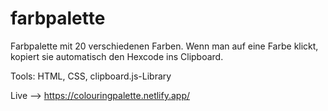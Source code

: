 # farbpalette

Farbpalette mit 20 verschiedenen Farben.
Wenn man auf eine Farbe klickt, kopiert sie automatisch den Hexcode ins Clipboard.

Tools: HTML, CSS, clipboard.js-Library

Live --> https://colouringpalette.netlify.app/
